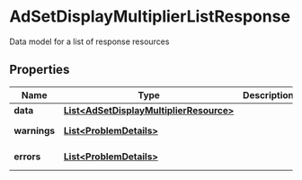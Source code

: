 

# AdSetDisplayMultiplierListResponse

Data model for a list of response resources

## Properties

Name | Type | Description | Notes
------------ | ------------- | ------------- | -------------
**data** | [**List&lt;AdSetDisplayMultiplierResource&gt;**](AdSetDisplayMultiplierResource.md) |  |  [optional]
**warnings** | [**List&lt;ProblemDetails&gt;**](ProblemDetails.md) |  |  [optional] [readonly]
**errors** | [**List&lt;ProblemDetails&gt;**](ProblemDetails.md) |  |  [optional] [readonly]



